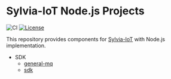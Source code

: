 # Sylvia-IoT Node.js Projects

![CI](https://github.com/woofdogtw/sylvia-iot-node/actions/workflows/build-test.yaml/badge.svg)
[![License](https://img.shields.io/badge/license-MIT-blue.svg)](LICENSE)

This repository provides components for [Sylvia-IoT](https://github.com/woofdogtw/sylvia-iot-core)
with Node.js implementation.

- SDK
  - [general-mq](./general-mq)
  - [sdk](./sdk)
